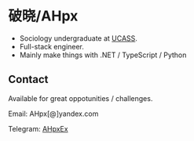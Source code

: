 # 破晓/AHpx

- Sociology undergraduate at [UCASS](https://www.ucass.edu.cn/en/About/UCASS_at_a_Glance.htm).
- Full-stack engineer.
- Mainly make things with .NET / TypeScript / Python

## Contact

Available for great oppotunities / challenges. 

Email: AHpx[@]yandex.com

Telegram: [AHpxEx](https://t.me/AHpxEx)
